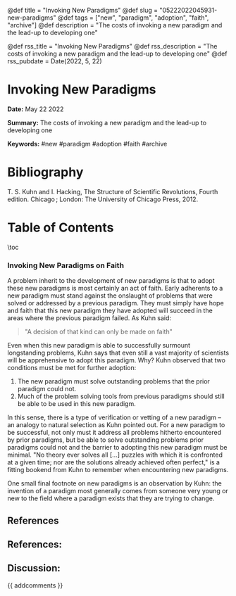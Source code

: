 @def title = "Invoking New Paradigms"
@def slug = "05222022045931-new-paradigms"
@def tags = ["new", "paradigm", "adoption", "faith", "archive"]
@def description = "The costs of invoking a new paradigm and the lead-up to developing one"

@def rss_title = "Invoking New Paradigms"
@def rss_description = "The costs of invoking a new paradigm and the lead-up to developing one"
@def rss_pubdate = Date(2022, 5, 22)


Invoking New Paradigms
=========

**Date:** May 22 2022

**Summary:** The costs of invoking a new paradigm and the lead-up to developing one

**Keywords:** #new #paradigm #adoption #faith #archive

Bibliography
==========

T. S. Kuhn and I. Hacking, The Structure of Scientific Revolutions, Fourth edition. Chicago ; London: The University of Chicago Press, 2012.

Table of Contents
=========

\toc

### Invoking New Paradigms on Faith

A problem inherit to the development of new paradigms is that to adopt these new paradigms is most certainly an act of faith. Early adherents to a new paradigm must stand against the onslaught of problems that were solved or addressed by  a previous paradigm. They must simply have hope and faith that this new paradigm they have adopted will succeed in the areas where the previous paradigm failed. As Kuhn said:

> "A decision of that kind can only be made on faith"


Even when this new paradigm is able to successfully surmount longstanding problems, Kuhn says that even still a vast majority of scientists will be apprehensive to adopt this paradigm. Why? Kuhn observed that two conditions must be met for further adoption:

1. The new paradigm must solve outstanding problems that the prior paradigm could not.
2. Much of the problem solving tools from previous paradigms should still be able to be used in this new paradigm.

In this sense, there is a type of verification or vetting of a new paradigm – an analogy to natural selection as Kuhn pointed out. For a new paradigm to be successful, not only must it address all problems hitherto encountered by prior paradigms, but be able to solve outstanding problems prior paradigms could not and the barrier to adopting this new paradigm must be minimal. "No theory ever solves all [...] puzzles with which it is confronted at a given time; nor are the solutions already achieved often perfect," is a fitting bookend from Kuhn to remember when encountering new paradigms.

One small final footnote on new paradigms is an observation by Kuhn: the invention of a paradigm most generally comes from someone very young or new to the field where a paradigm exists that they are trying to change.

## References

## References:
## Discussion: 

{{ addcomments }}
